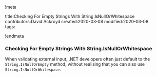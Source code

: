 !meta

title:Checking For Empty Strings With String.IsNullOrWhitespace
contributors:David Ackroyd
created:2020-03-08
modified:2020-03-08
tags:

!endmeta


### Checking For Empty Strings With String.IsNullOrWhitespace

When validating external input, .NET developers often just default to the `String.IsNullOrEmpty` method, without realising that you can also use `String.IsNullOrWhitespace`. 
